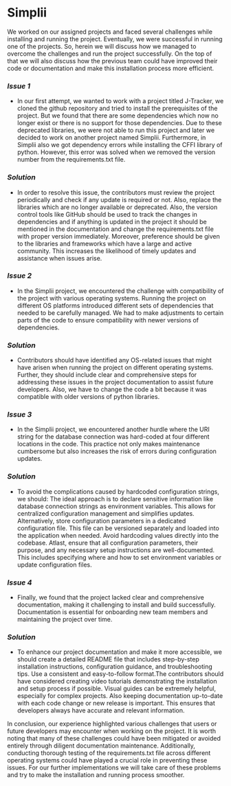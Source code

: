# Simplii
We worked on our assigned projects and faced several challenges while installing and running the project. Eventually, we were successful in running one of the projects. So, herein we will discuss how we managed to overcome the challenges and run the project successfully. On the top of that we will also discuss how the previous team could have improved their code or documentation and make this installation process more efficient.


### *Issue 1*
- In our first attempt, we wanted to work with a project titled J-Tracker, we cloned the github repository and tried to install the prerequisites of the project. But we found that there are some dependencies which now no longer exist or there is no support for those dependencies. Due to these deprecated libraries, we were not able to run this project and later we decided to work on another project named Simplii. Furthermore, in Simplii also we got dependency errors while installing the CFFI library of python. However, this error was solved when we removed the version number from the requirements.txt file.

### *Solution*
- In order to resolve this issue, the contributors must review the project periodically and check if any update is required or not. Also, replace the libraries which are no longer available or deprecated.
Also, the version control tools like GitHub should be used to track the changes in dependencies and if anything is updated in the project it should be mentioned in the documentation and change the requirements.txt file with proper version immediately. 
Moreover, preference should be given to the libraries and frameworks which have a large and active community. This increases the likelihood of timely updates and assistance when issues arise.

### *Issue 2*
- In the Simplii project, we encountered the challenge with compatibility of the project with various operating systems. Running the project on different OS platforms introduced different sets of dependencies that needed to be carefully managed. We had to make adjustments to certain parts of the code to ensure compatibility with newer versions of dependencies.

### *Solution*
- Contributors should have identified any OS-related issues that might have arisen when running the project on different operating systems. Further, they should include clear and comprehensive steps for addressing these issues in the project documentation to assist future developers. Also, we have to change the code a bit because it was compatible with older versions of python libraries.

### *Issue 3*
- In the Simplii project, we encountered another hurdle where the URI string for the database connection was hard-coded at four different locations in the code. This practice not only makes maintenance cumbersome but also increases the risk of errors during configuration updates.

### *Solution*
- To avoid the complications caused by hardcoded configuration strings, we should:
The ideal approach is to declare sensitive information like database connection strings as environment variables. This allows for centralized configuration management and simplifies updates. Alternatively, store configuration parameters in a dedicated configuration file. This file can be versioned separately and loaded into the application when needed. Avoid hardcoding values directly into the codebase. Atlast, ensure that all configuration parameters, their purpose, and any necessary setup instructions are well-documented. This includes specifying where and how to set environment variables or update configuration files.

### *Issue 4* 
- Finally, we found that the project lacked clear and comprehensive documentation, making it challenging to install and build successfully. Documentation is essential for onboarding new team members and maintaining the project over time.

### *Solution*
- To enhance our project documentation and make it more accessible, we should create a detailed README file that includes step-by-step installation instructions, configuration guidance, and troubleshooting tips. Use a consistent and easy-to-follow format.The contributors should have considered creating video tutorials demonstrating the installation and setup process if possible. Visual guides can be extremely helpful, especially for complex projects.
Also keeping documentation up-to-date with each code change or new release is important. This ensures that developers always have accurate and relevant information.

In conclusion, our experience highlighted various challenges that users or future developers may encounter when working on the project. It is worth noting that many of these challenges could have been mitigated or avoided entirely through diligent documentation maintenance. Additionally, conducting thorough testing of the requirements.txt file across different operating systems could have played a crucial role in preventing these issues. For our further implementations we will take care of these problems and try to make the installation and running process smoother.


